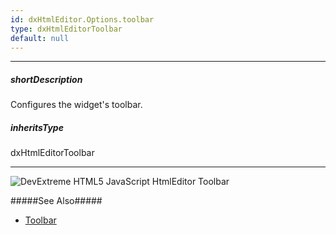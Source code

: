 ```yaml
---
id: dxHtmlEditor.Options.toolbar
type: dxHtmlEditorToolbar
default: null
---
```

---
##### shortDescription
Configures the widget's toolbar.

##### inheritsType
dxHtmlEditorToolbar

---
![DevExtreme HTML5 JavaScript HtmlEditor Toolbar](Content/images/doc/19_2/htmlEditor/visual_elements/toolbar.png)

#####See Also#####
- [Toolbar](/Documentation/Guide/Widgets/HtmlEditor/Toolbar/Predefined_items/)